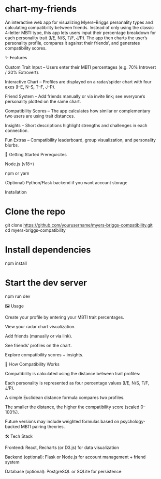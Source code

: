 # chart-my-friends
An interactive web app for visualizing Myers–Briggs personality types and calculating compatibility between friends. Instead of only using the classic 4-letter MBTI type, this app lets users input their percentage breakdown for each personality trait (I/E, N/S, T/F, J/P). The app then charts the user’s personality profile, compares it against their friends’, and generates compatibility scores.

✨ Features

Custom Trait Input – Users enter their MBTI percentages (e.g. 70% Introvert / 30% Extrovert).

Interactive Chart – Profiles are displayed on a radar/spider chart with four axes (I–E, N–S, T–F, J–P).

Friend System – Add friends manually or via invite link; see everyone’s personality plotted on the same chart.

Compatibility Scores – The app calculates how similar or complementary two users are using trait distances.

Insights – Short descriptions highlight strengths and challenges in each connection.

Fun Extras – Compatibility leaderboard, group visualization, and personality blurbs.

🚀 Getting Started
Prerequisites

Node.js (v18+)

npm or yarn

(Optional) Python/Flask backend if you want account storage

Installation
# Clone the repo
git clone https://github.com/yourusername/myers-briggs-compatibility.git
cd myers-briggs-compatibility

# Install dependencies
npm install

# Start the dev server
npm run dev

🖼️ Usage

Create your profile by entering your MBTI trait percentages.

View your radar chart visualization.

Add friends (manually or via link).

See friends’ profiles on the chart.

Explore compatibility scores + insights.

🔬 How Compatibility Works

Compatibility is calculated using the distance between trait profiles:

Each personality is represented as four percentage values (I/E, N/S, T/F, J/P).

A simple Euclidean distance formula compares two profiles.

The smaller the distance, the higher the compatibility score (scaled 0–100%).

Future versions may include weighted formulas based on psychology-backed MBTI pairing theories.

🛠️ Tech Stack

Frontend: React, Recharts (or D3.js) for data visualization

Backend (optional): Flask or Node.js for account management + friend system

Database (optional): PostgreSQL or SQLite for persistence